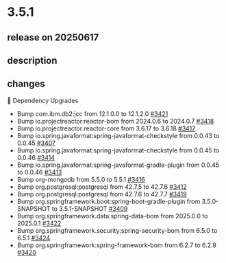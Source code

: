 # 3.5.1

## release on 20250617

## description

## changes

🔨 Dependency Upgrades

* Bump com.ibm.db2:jcc from 12.1.0.0 to 12.1.2.0 <a href="https://github.com/spring-projects/spring-session/pull/3421" data-hovercard-type="pull_request" data-hovercard-url="/spring-projects/spring-session/pull/3421/hovercard">#3421</a>
* Bump io.projectreactor:reactor-bom from 2024.0.6 to 2024.0.7 <a href="https://github.com/spring-projects/spring-session/pull/3418" data-hovercard-type="pull_request" data-hovercard-url="/spring-projects/spring-session/pull/3418/hovercard">#3418</a>
* Bump io.projectreactor:reactor-core from 3.6.17 to 3.6.18 <a href="https://github.com/spring-projects/spring-session/pull/3417" data-hovercard-type="pull_request" data-hovercard-url="/spring-projects/spring-session/pull/3417/hovercard">#3417</a>
* Bump io.spring.javaformat:spring-javaformat-checkstyle from 0.0.43 to 0.0.45 <a href="https://github.com/spring-projects/spring-session/pull/3407" data-hovercard-type="pull_request" data-hovercard-url="/spring-projects/spring-session/pull/3407/hovercard">#3407</a>
* Bump io.spring.javaformat:spring-javaformat-checkstyle from 0.0.45 to 0.0.46 <a href="https://github.com/spring-projects/spring-session/pull/3414" data-hovercard-type="pull_request" data-hovercard-url="/spring-projects/spring-session/pull/3414/hovercard">#3414</a>
* Bump io.spring.javaformat:spring-javaformat-gradle-plugin from 0.0.45 to 0.0.46 <a href="https://github.com/spring-projects/spring-session/pull/3413" data-hovercard-type="pull_request" data-hovercard-url="/spring-projects/spring-session/pull/3413/hovercard">#3413</a>
* Bump org-mongodb from 5.5.0 to 5.5.1 <a href="https://github.com/spring-projects/spring-session/pull/3416" data-hovercard-type="pull_request" data-hovercard-url="/spring-projects/spring-session/pull/3416/hovercard">#3416</a>
* Bump org.postgresql:postgresql from 42.7.5 to 42.7.6 <a href="https://github.com/spring-projects/spring-session/pull/3412" data-hovercard-type="pull_request" data-hovercard-url="/spring-projects/spring-session/pull/3412/hovercard">#3412</a>
* Bump org.postgresql:postgresql from 42.7.6 to 42.7.7 <a href="https://github.com/spring-projects/spring-session/pull/3419" data-hovercard-type="pull_request" data-hovercard-url="/spring-projects/spring-session/pull/3419/hovercard">#3419</a>
* Bump org.springframework.boot:spring-boot-gradle-plugin from 3.5.0-SNAPSHOT to 3.5.1-SNAPSHOT <a href="https://github.com/spring-projects/spring-session/pull/3409" data-hovercard-type="pull_request" data-hovercard-url="/spring-projects/spring-session/pull/3409/hovercard">#3409</a>
* Bump org.springframework.data:spring-data-bom from 2025.0.0 to 2025.0.1 <a href="https://github.com/spring-projects/spring-session/pull/3422" data-hovercard-type="pull_request" data-hovercard-url="/spring-projects/spring-session/pull/3422/hovercard">#3422</a>
* Bump org.springframework.security:spring-security-bom from 6.5.0 to 6.5.1 <a href="https://github.com/spring-projects/spring-session/pull/3424" data-hovercard-type="pull_request" data-hovercard-url="/spring-projects/spring-session/pull/3424/hovercard">#3424</a>
* Bump org.springframework:spring-framework-bom from 6.2.7 to 6.2.8 <a href="https://github.com/spring-projects/spring-session/pull/3420" data-hovercard-type="pull_request" data-hovercard-url="/spring-projects/spring-session/pull/3420/hovercard">#3420</a>

